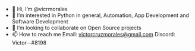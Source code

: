 - 👋 Hi, I’m @vicrmorales
- 👀 I’m interested in Python in general, Automation, App Development and Software Development
- 💞️ I’m looking to collaborate on Open Source projects
- 📫 How to reach me 
  Email: victorcruzmorales@gmail.com
  Discord: Victor--#8198
